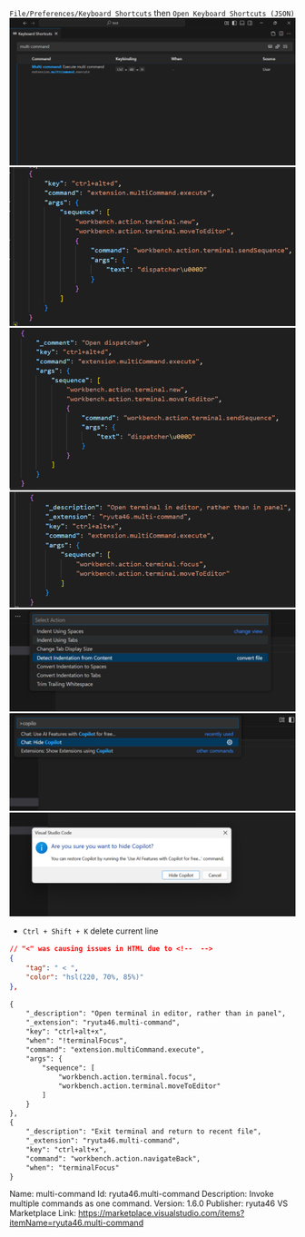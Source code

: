 
`File/Preferences/Keyboard Shortcuts` then `Open Keyboard Shortcuts (JSON)`
![alt text](assets/img/2025-07-29T16-30/image.png)
![alt text](assets/img/2025-07-29T16-30/image-1.png)
![alt text](assets/img/2025-07-29T16-30/image-2.png)
![alt text](assets/img/2025-07-29T16-30/image-3.png)
![alt text](assets/img/2025-07-29T16-30/image-4.png)
![alt text](assets/img/2025-07-29T16-30/image-5.png)
![alt text](assets/img/2025-07-29T16-30/image-6.png)

- `Ctrl + Shift + K` delete current line

```json
// "<" was causing issues in HTML due to <!--  -->
{
    "tag": " < ",
    "color": "hsl(220, 70%, 85%)"
},
```

```jsonc
{
    "_description": "Open terminal in editor, rather than in panel",
    "_extension": "ryuta46.multi-command",
    "key": "ctrl+alt+x",
    "when": "!terminalFocus",
    "command": "extension.multiCommand.execute",
    "args": {
        "sequence": [
            "workbench.action.terminal.focus",
            "workbench.action.terminal.moveToEditor"
        ]
    }
},
{
    "_description": "Exit terminal and return to recent file",
    "_extension": "ryuta46.multi-command",
    "key": "ctrl+alt+x",
    "command": "workbench.action.navigateBack",
    "when": "terminalFocus"
}
```

Name: multi-command
Id: ryuta46.multi-command
Description: Invoke multiple commands as one command.
Version: 1.6.0
Publisher: ryuta46
VS Marketplace Link: https://marketplace.visualstudio.com/items?itemName=ryuta46.multi-command
